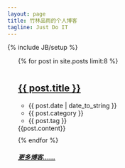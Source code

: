 ```yaml
---
layout: page
title: 竹林品雨的个人博客
tagline: Just Do IT
---
```

{% include JB/setup %}

<!-- <ul class="posts">
  {% for post in site.posts limit:8 %}
    <li><h5><span>{{ post.date | date_to_string }}</span> &nbsp;▸▹ <a href="{{ BASE_PATH }}{{ post.url }}">{{ post.title }}</a></h5></li>
  {% endfor %}
  <h5><a href="/archive.html">更多博客......</a></h5>
</ul> -->

<ul class="posts">
  {% for post in site.posts limit:8 %}
    <article style="margin: 40px 0 10px 0;">
      <h2>
        <a href="{{ BASE_PATH }}{{ post.url }}">
          {{ post.title }}
        </a>
      </h2>
      <section>
          <ul class="inline">
            <li>{{ post.date | date_to_string }}</li>
            <li>{{ post.category }}</li>
            <li>{{ post.tag }}</li>
          </ul>
      </section>
      <div class="content">
        {{post.content}}
      </div>
    </article>
  {% endfor %}
  <h5><a href="/archive.html">更多博客......</a></h5>
</ul>

<!--
{% for p in site.posts limit:8 %}
<div class="article">
    <h4 class="article-title"><a href="{{ site.url }}{{ p.url }}">{{p.title}}</a></h4>

    {{ p.excerpt }}
    <div class="article-status">
        <div class="article-date">{{ p.date | date: "%-d %B %Y" }}</div>
        <a class="article-readmore" href="{{ site.url }}{{ p.url }}">Read More Â» </a>
    </div>
</div>
{% endfor %}
参照debbbbie.github.io
-->

